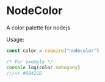 # NodeColor
A color palette for nodejs

Usage:

```javascript
const color = require("nodecolor")

/* For exemple */
console.log(color.mahogany)
///=> #88421D
```
